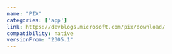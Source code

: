 ```yaml
---
name: "PIX"
categories: ['app']
link: https://devblogs.microsoft.com/pix/download/
compatibility: native
versionFrom: "2305.1"
---
```


